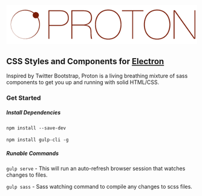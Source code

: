 ![image](./src/assets/logo.png)

## CSS Styles and Components for [Electron](http://electron.atom.io)

Inspired by Twitter Bootstrap, Proton is a living breathing mixture of sass components to get you up and running with solid HTML/CSS. 

### Get Started

##### Install Dependencies

`npm install --save-dev`

`npm install gulp-cli -g`

##### Runable Commands

`gulp serve` - This will run an auto-refresh browser session that watches changes to files.

`gulp sass` - Sass watching command to compile any changes to scss files.